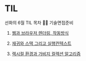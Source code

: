 # TIL

선화의 6월 TIL 목차 📑📑 기술면접준비

 1. [웹과 브라우저 렌더링, 작동방식](javascript/210607.md)
 
 2. [재귀와 스택 그리고 실행컨텍스트](javascript/210608.md)
 
 3. [렉시컬 환경과 가비지 컬렉션 알고리즘](javascript/210609.md)
